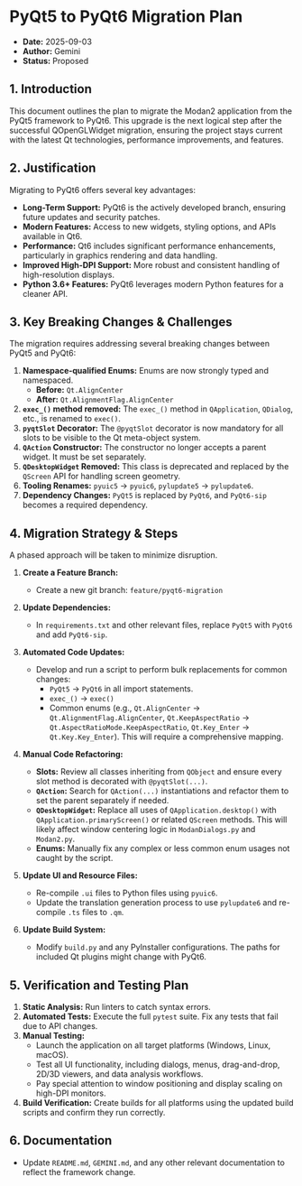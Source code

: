 # PyQt5 to PyQt6 Migration Plan

- **Date:** 2025-09-03
- **Author:** Gemini
- **Status:** Proposed

## 1. Introduction

This document outlines the plan to migrate the Modan2 application from the PyQt5 framework to PyQt6. This upgrade is the next logical step after the successful QOpenGLWidget migration, ensuring the project stays current with the latest Qt technologies, performance improvements, and features.

## 2. Justification

Migrating to PyQt6 offers several key advantages:

- **Long-Term Support:** PyQt6 is the actively developed branch, ensuring future updates and security patches.
- **Modern Features:** Access to new widgets, styling options, and APIs available in Qt6.
- **Performance:** Qt6 includes significant performance enhancements, particularly in graphics rendering and data handling.
- **Improved High-DPI Support:** More robust and consistent handling of high-resolution displays.
- **Python 3.6+ Features:** PyQt6 leverages modern Python features for a cleaner API.

## 3. Key Breaking Changes & Challenges

The migration requires addressing several breaking changes between PyQt5 and PyQt6:

1.  **Namespace-qualified Enums:** Enums are now strongly typed and namespaced.
    - **Before:** `Qt.AlignCenter`
    - **After:** `Qt.AlignmentFlag.AlignCenter`
2.  **`exec_()` method removed:** The `exec_()` method in `QApplication`, `QDialog`, etc., is renamed to `exec()`.
3.  **`pyqtSlot` Decorator:** The `@pyqtSlot` decorator is now mandatory for all slots to be visible to the Qt meta-object system.
4.  **`QAction` Constructor:** The constructor no longer accepts a parent widget. It must be set separately.
5.  **`QDesktopWidget` Removed:** This class is deprecated and replaced by the `QScreen` API for handling screen geometry.
6.  **Tooling Renames:** `pyuic5` -> `pyuic6`, `pylupdate5` -> `pylupdate6`.
7.  **Dependency Changes:** `PyQt5` is replaced by `PyQt6`, and `PyQt6-sip` becomes a required dependency.

## 4. Migration Strategy & Steps

A phased approach will be taken to minimize disruption.

1.  **Create a Feature Branch:**
    - Create a new git branch: `feature/pyqt6-migration`

2.  **Update Dependencies:**
    - In `requirements.txt` and other relevant files, replace `PyQt5` with `PyQt6` and add `PyQt6-sip`.

3.  **Automated Code Updates:**
    - Develop and run a script to perform bulk replacements for common changes:
        - `PyQt5` -> `PyQt6` in all import statements.
        - `exec_()` -> `exec()`
        - Common enums (e.g., `Qt.AlignCenter` -> `Qt.AlignmentFlag.AlignCenter`, `Qt.KeepAspectRatio` -> `Qt.AspectRatioMode.KeepAspectRatio`, `Qt.Key_Enter` -> `Qt.Key.Key_Enter`). This will require a comprehensive mapping.

4.  **Manual Code Refactoring:**
    - **Slots:** Review all classes inheriting from `QObject` and ensure every slot method is decorated with `@pyqtSlot(...)`.
    - **`QAction`:** Search for `QAction(...)` instantiations and refactor them to set the parent separately if needed.
    - **`QDesktopWidget`:** Replace all uses of `QApplication.desktop()` with `QApplication.primaryScreen()` or related `QScreen` methods. This will likely affect window centering logic in `ModanDialogs.py` and `Modan2.py`.
    - **Enums:** Manually fix any complex or less common enum usages not caught by the script.

5.  **Update UI and Resource Files:**
    - Re-compile `.ui` files to Python files using `pyuic6`.
    - Update the translation generation process to use `pylupdate6` and re-compile `.ts` files to `.qm`.

6.  **Update Build System:**
    - Modify `build.py` and any PyInstaller configurations. The paths for included Qt plugins might change with PyQt6.

## 5. Verification and Testing Plan

1.  **Static Analysis:** Run linters to catch syntax errors.
2.  **Automated Tests:** Execute the full `pytest` suite. Fix any tests that fail due to API changes.
3.  **Manual Testing:**
    - Launch the application on all target platforms (Windows, Linux, macOS).
    - Test all UI functionality, including dialogs, menus, drag-and-drop, 2D/3D viewers, and data analysis workflows.
    - Pay special attention to window positioning and display scaling on high-DPI monitors.
4.  **Build Verification:** Create builds for all platforms using the updated build scripts and confirm they run correctly.

## 6. Documentation
- Update `README.md`, `GEMINI.md`, and any other relevant documentation to reflect the framework change.
